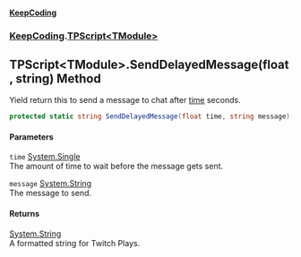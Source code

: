 #### [KeepCoding](index.md 'index')
### [KeepCoding](KeepCoding.md 'KeepCoding').[TPScript&lt;TModule&gt;](TPScript_TModule_.md 'KeepCoding.TPScript&lt;TModule&gt;')
## TPScript&lt;TModule&gt;.SendDelayedMessage(float, string) Method
Yield return this to send a message to chat after [time](TPScript_TModule__SendDelayedMessage_XNRomoqws6k9UP7HETRG_A.md#KeepCoding_TPScript_TModule__SendDelayedMessage(float_string)_time 'KeepCoding.TPScript&lt;TModule&gt;.SendDelayedMessage(float, string).time') seconds.  
```csharp
protected static string SendDelayedMessage(float time, string message);
```
#### Parameters
<a name='KeepCoding_TPScript_TModule__SendDelayedMessage(float_string)_time'></a>
`time` [System.Single](https://docs.microsoft.com/en-us/dotnet/api/System.Single 'System.Single')  
The amount of time to wait before the message gets sent.
  
<a name='KeepCoding_TPScript_TModule__SendDelayedMessage(float_string)_message'></a>
`message` [System.String](https://docs.microsoft.com/en-us/dotnet/api/System.String 'System.String')  
The message to send.
  
#### Returns
[System.String](https://docs.microsoft.com/en-us/dotnet/api/System.String 'System.String')  
A formatted string for Twitch Plays.

